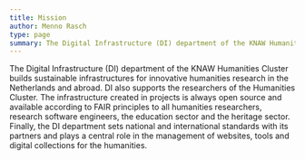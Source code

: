 ```yaml
---
title: Mission
author: Menno Rasch
type: page
summary: The Digital Infrastructure (DI) department of the KNAW Humanities Cluster builds sustainable infrastructures for innovative humanities research in the Netherlands and abroad.
---
```

The Digital Infrastructure (DI) department of the KNAW Humanities Cluster builds sustainable infrastructures for innovative humanities research in the Netherlands and abroad. DI also supports the researchers of the Humanities Cluster. The infrastructure created in projects is always open source and available according to FAIR principles to all humanities researchers, research software engineers, the education sector and the heritage sector. Finally, the DI department sets national and international standards with its partners and plays a central role in the management of websites, tools and digital collections for the humanities.
